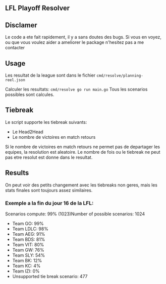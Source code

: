 ## LFL Playoff Resolver

## Disclamer
Le code a ete fait rapidement, il y a sans doutes des bugs. Si vous en voyez, ou que vous voulez aider a ameliorer le package n'hesitez pas a me contacter

## Usage
Les resultat de la league sont dans le fichier `cmd/resolve/planning-reel.json`

Calculer les resultats: `cmd/resolve go run main.go`
Tous les scenarios possibles sont calcules.

## Tiebreak 
Le script supporte les tiebreak suivants:
- Le Head2Head
- Le nombre de victoires en match retours

Si le nombre de victoires en match retours ne permet pas de departager les equipes, la resolution est aleatoire.
Le nombre de fois ou le tiebreak ne peut pas etre resolut est donne dans le resultat.

## Results
On peut voir des petits changement avec les tiebreaks non geres, mais les stats finales sont toujours assez similaires.

### Exemple a la fin du jour 16 de la LFL:
Scenarios compute: 99% (1023)Number of possible scenarios: 1024
- Team GO: 99%
- Team LDLC: 98%
- Team AEG: 91%
- Team BDS: 81%
- Team VIT: 80%
- Team GW: 76%
- Team SLY: 54%
- Team BK: 12%
- Team KC: 4%
- Team IZI: 0%
- Unsupported tie break scenario: 477
